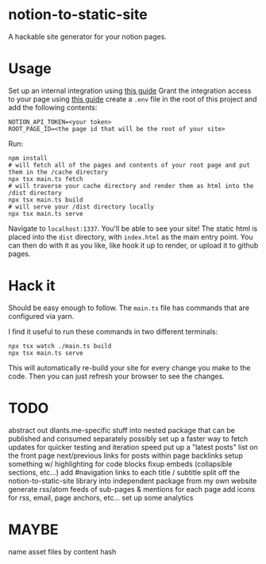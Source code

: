 # notion-to-static-site
A hackable site generator for your notion pages.

# Usage
Set up an internal integration using [this guide](https://developers.notion.com/docs/authorization#internal-integration-auth-flow-set-up)
Grant the integration access to your page using [this guide](https://developers.notion.com/docs/authorization#integration-permissions)
create a `.env` file in the root of this project and add the following contents:

```
NOTION_API_TOKEN=<your token>
ROOT_PAGE_ID=<the page id that will be the root of your site>
```

Run:
```
npm install
# will fetch all of the pages and contents of your root page and put them in the /cache directory
npx tsx main.ts fetch
# will traverse your cache directory and render them as html into the /dist directory
npx tsx main.ts build
# will serve your /dist directory locally
npx tsx main.ts serve
```

Navigate to `localhost:1337`. You'll be able to see your site! The static html is placed into the `dist` directory,
with `index.html` as the main entry point. You can then do with it as you like, like hook it up to render, or upload it
to github pages.

# Hack it
Should be easy enough to follow. The `main.ts` file has commands that are configured via yarn.

I find it useful to run these commands in two different terminals:
```
npx tsx watch ./main.ts build
npx tsx main.ts serve
```

This will automatically re-build your site for every change you make to the code. Then you can just refresh your
browser to see the changes.

# TODO
abstract out dlants.me-specific stuff into nested package that can be published and consumed separately
possibly set up a faster way to fetch updates for quicker testing and iteration speed
put up a "latest posts" list on the front page
next/previous links for posts within page
backlinks
setup something w/ highlighting for code blocks
fixup embeds (collapsible sections, etc...)
add #navigation links to each title / subtitle
split off the notion-to-static-site library into independent package from my own website
generate rss/atom feeds of sub-pages & mentions for each page
add icons for rss, email, page anchors, etc...
set up some analytics

# MAYBE
name asset files by content hash
